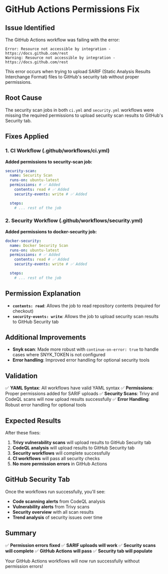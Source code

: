 # GitHub Actions Permissions Fix

## Issue Identified

The GitHub Actions workflow was failing with the error:

```
Error: Resource not accessible by integration - https://docs.github.com/rest
Warning: Resource not accessible by integration - https://docs.github.com/rest
```

This error occurs when trying to upload SARIF (Static Analysis Results Interchange Format) files to GitHub's security tab without proper permissions.

## Root Cause

The security scan jobs in both `ci.yml` and `security.yml` workflows were missing the required permissions to upload security scan results to GitHub's Security tab.

## Fixes Applied

### 1. CI Workflow (.github/workflows/ci.yml)

**Added permissions to security-scan job:**

```yaml
security-scan:
  name: Security Scan
  runs-on: ubuntu-latest
  permissions: # ✅ Added
    contents: read # ✅ Added
    security-events: write # ✅ Added

  steps:
    # ... rest of the job
```

### 2. Security Workflow (.github/workflows/security.yml)

**Added permissions to docker-security job:**

```yaml
docker-security:
  name: Docker Security Scan
  runs-on: ubuntu-latest
  permissions: # ✅ Added
    contents: read # ✅ Added
    security-events: write # ✅ Added

  steps:
    # ... rest of the job
```

## Permission Explanation

- **`contents: read`**: Allows the job to read repository contents (required for checkout)
- **`security-events: write`**: Allows the job to upload security scan results to GitHub Security tab

## Additional Improvements

- **Snyk scan**: Made more robust with `continue-on-error: true` to handle cases where SNYK_TOKEN is not configured
- **Error handling**: Improved error handling for optional security tools

## Validation

✅ **YAML Syntax**: All workflows have valid YAML syntax
✅ **Permissions**: Proper permissions added for SARIF uploads
✅ **Security Scans**: Trivy and CodeQL scans will now upload results successfully
✅ **Error Handling**: Robust error handling for optional tools

## Expected Results

After these fixes:

1. **Trivy vulnerability scans** will upload results to GitHub Security tab
2. **CodeQL analysis** will upload results to GitHub Security tab
3. **Security workflows** will complete successfully
4. **CI workflows** will pass all security checks
5. **No more permission errors** in GitHub Actions

## GitHub Security Tab

Once the workflows run successfully, you'll see:

- **Code scanning alerts** from CodeQL analysis
- **Vulnerability alerts** from Trivy scans
- **Security overview** with all scan results
- **Trend analysis** of security issues over time

## Summary

✅ **Permission errors fixed**
✅ **SARIF uploads will work**
✅ **Security scans will complete**
✅ **GitHub Actions will pass**
✅ **Security tab will populate**

Your GitHub Actions workflows will now run successfully without permission errors!
